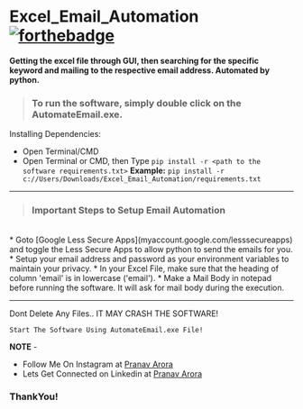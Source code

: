 # Excel_Email_Automation [![forthebadge](https://forthebadge.com/images/badges/made-with-python.svg)](https://forthebadge.com)

**Getting the excel file through GUI, then searching for the specific keyword and mailing to the respective email address. Automated by python.**

> ### To run the software, simply double click on the **AutomateEmail.exe**.


Installing Dependencies:
<br>
* Open Terminal/CMD
* Open Terminal or CMD, then Type ```pip install -r <path to the software requirements.txt>```
**Example:** ```pip install -r c://Users/Downloads/Excel_Email_Automation/requirements.txt```
---

> ### Important Steps to Setup Email Automation
<br>
* Goto [Google Less Secure Apps](myaccount.google.com/lesssecureapps) and toggle the Less Secure Apps to allow python to send the emails for you.
* Setup your email address and password as your environment variables to maintain your privacy.
* In your Excel File, make sure that the heading of column 'email' is in lowercase ('email').
* Make a Mail Body in notepad before running the software. It will ask for mail body during the execution.

---

Dont Delete Any Files.. IT MAY CRASH THE SOFTWARE!

```Start The Software Using AutomateEmail.exe File!```

**NOTE** - 

* Follow Me On Instagram at [Pranav Arora](https://www.instagram.com/arorapranav187)
* Lets Get Connected on Linkedin at [Pranav Arora](https://www.linkedin.com/in/pranav-arora-354b71bb/)


### ThankYou!
